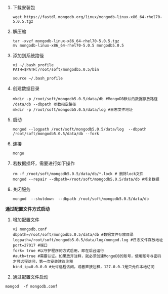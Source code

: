 1. 下载安装包

   ```shell
   wget https://fastdl.mongodb.org/linux/mongodb-linux-x86_64-rhel70-5.0.5.tgz
   ```

2. 解压缩

   ```shell
   tar -xvzf mongodb-linux-x86_64-rhel70-5.0.5.tgz
   mv mongodb-linux-x86_64-rhel70-5.0.5 mongodb5.0.5
   ```

3. 添加到系统路径

   ```shell
   vi ~/.bash_profile
   PATH=$PATH:/root/soft/mongodb5.0.5/bin
   
   source ~/.bash_profile
   ```

4. 创建数据目录

   ```shell
   mkdir -p /root/soft/mongodb5.0.5/data/db #MongoDB默认的数据存放路径 /data/db ‐‐dbpath 参数指定路径
   mkdir -p /root/soft/mongodb5.0.5/data/log #日志文件地址
   ```

5. 启动

   ```shell
   mongod --logpath /root/soft/mongodb5.0.5/data/log  --dbpath /root/soft/mongodb5.0.5/data/db --fork
   ```

6. 连接

   ```shell
   mongo
   ```

7. 若数据损坏，需要进行如下操作

   ```shell
   rm -f /root/soft/mongodb5.0.5/data/db/*.lock # 删除lock文件
   mongod --repair --dbpath=/root/soft/mongodb5.0.5/data/db #修复数据
   ```

8. 关闭服务

   ```shell
   mongod  --shutdown  --dbpath /root/soft/mongodb5.0.5/data/db
   ```

**通过配置文件方式启动**

1. 增加配置文件

   ```shell
   vi mongodb.conf
   dbpath=/root/soft/mongodb5.0.5/data/db #数据文件存放目录
   logpath=/root/soft/mongodb5.0.5/data/log/mongod.log #日志文件存放地址
   port=27017 #端口
   fork= true #以守护程序的方式启用，即在后台运行
   #auth=true #需要认证。如果放开注释，就必须创建MongoDB的账号，使用账号与密码才可远程访问，第一次安装建议注释
   bind_ip=0.0.0.0 #允许远程访问，或者直接注释，127.0.0.1是只允许本地访问
   ```

2.  通过配置文件启动

   ```shell
   mongod  -f mongodb.conf
   ```

